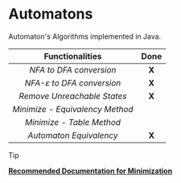# Automatons
Automaton's Algorithms implemented in Java.

|       **Functionalities**       | **Done** |
|:-------------------------------:|:--------:|
|     _NFA to DFA conversion_     |   **X**  |
|    _NFA-ε to DFA conversion_    |   **X**  |
|   _Remove Unreachable States_   |   **X**  |
| _Minimize - Equivalency Method_ |          |
| _Minimize - Table Method_       |          |
| _Automaton Equivalency_         | **X**    |


> [!TIP]
> **[Recommended Documentation for Minimization](DFA-Minimization.pdf)**
